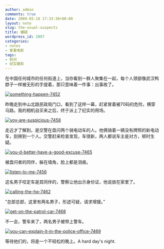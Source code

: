 ```yaml
---
author: admin
comments: true
date: 2009-05-18 17:33:38+00:00
layout: note
slug: the-usual-suspects
title: 嫌疑
wordpress_id: 2097
categories:
- notes
- 爱看电影
tags:
- 杭州
- 纪实摄影
---
```


在中国任何城市的任何街道上，当你看到一群人聚集在一起，每个人颈部像武汉鸭脖子一样被无形的手提着，那只意味着一件事：出事故了。

[![something-happen-7452](http://farm3.static.flickr.com/2021/3543251754_dc7f41f2c8.jpg)](http://www.flickr.com/photos/lookoo/3543251754/)

昨晚走到中山北路民政局门口，看到了这样一幕，赶紧冒着被70码的危险，横穿马路。我的相机自买来之后，终于派上了纪实的用场。

[![yoy-are-suspicious-7458](http://farm3.static.flickr.com/2260/3542451675_2672cbd464.jpg)](http://www.flickr.com/photos/lookoo/3542451675/)

走近才了解到，是交警在盘问两个骑电动车的人。他俩骑着一辆没有牌照的新电动车，刮擦到一个人。交警赶来检查发现，车很新，两人都说车主是对方，顿时生疑。

[![you-d-better-have-a-good-excuse-7465](http://farm4.static.flickr.com/3409/3542452307_9a50373ed5.jpg)](http://www.flickr.com/photos/lookoo/3542452307/)

被盘问者的同伴，躲在墙角，脸上都是泪痕。

[![listen-to-me-7456](http://farm3.static.flickr.com/2052/3543253478_b2baf2b6e0.jpg)](http://www.flickr.com/photos/lookoo/3543253478/)

这名男子咬定车是其同伴的，警察让他出示身份证，他说放在家里了。

[![calling-the-hq-7462](http://farm4.static.flickr.com/3646/3543255678_d5efce848f.jpg)](http://www.flickr.com/photos/lookoo/3543255678/)

“总部总部，这里有两名男子，形迹可疑，请求增援。”

[![get-on-the-patrol-car-7468](http://farm3.static.flickr.com/2242/3542446271_1c6dca977c.jpg)](http://www.flickr.com/photos/lookoo/3542446271/)

不一会，警车来了，两名男子被带上警车。

[![you-can-explain-it-in-the-police-office-7469](http://farm3.static.flickr.com/2232/3543261094_11ff2c2688.jpg)](http://www.flickr.com/photos/lookoo/3543261094/)

等待他们的，将是一个不轻松的晚上。A hard day's night.


